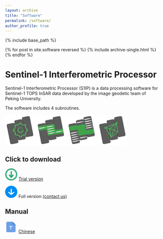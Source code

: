 ```yaml
---
layout: archive
title: "Software"
permalink: /software/
author_profile: true
---
```


{% include base_path %}

{% for post in site.software reversed %}
  {% include archive-single.html %}
{% endfor %}

# **Sentinel-1 Interferometric Processor**

Sentinel-1 Interferometric Processor (S1IP) is a data processing software for Sentinel-1 TOPS InSAR data developed by the image geodetic team of Peking University.

The software includes 4 subroutines.

<img src="/images/softwarelogos.png" width = "400" height = "100" />

## Click to download
<img src="/images/Trial version logo.png" width = "40" height = "40" /> [Trial version](https://github.com/Wu-Patrick/MyDownload/raw/master/Sentinel-1Processor-PublicRelease.zip)

<img src="/images/Full version logo.png" width = "40" height = "40" /> Full version [(contact us)](mailto:wang.teng@pku.edu.cn)

## Manual
<img src="/images/manual logo.png" width = "40" height = "40" /> [Chinese](/files/manual.pdf)

